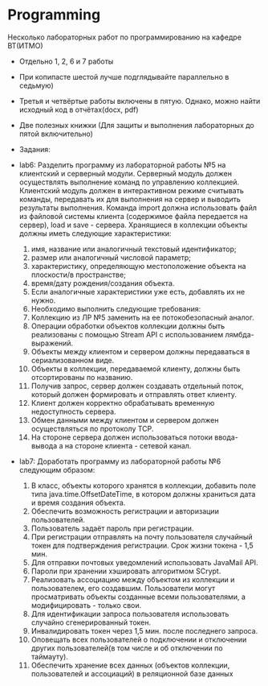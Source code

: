 # Programming
Несколько лабораторных работ по программированию на кафедре ВТ(ИТМО)
+ Отдельно 1, 2, 6 и 7 работы
+ При копипасте шестой лучше подглядывайте параллельно в седьмую)
+ Третья и четвёртые работы включены в пятую. Однако, можно найти исходный код в отчётах(docx, pdf)
+ Две полезных книжки (Для защиты и выполнения лабораторных до пятой включительно)
+ Задания:
+ lab6:
Разделить программу из лабораторной работы №5 на клиентский и серверный модули. Серверный модуль должен осуществлять выполнение команд по управлению коллекцией. Клиентский модуль должен в интерактивном режиме считывать команды, передавать их для выполнения на сервер и выводить результаты выполнения. Команда import должна использовать файл из файловой системы клиента (содержимое файла передается на сервер), load и save - сервера.
Хранящиеся в коллекции объекты должны иметь следующие характеристики:
  1.	имя, название или аналогичный текстовый идентификатор;
  2.	размер или аналогичный числовой параметр;
  3.	характеристику, определяющую местоположение объекта на плоскости/в пространстве;
  4.	время/дату рождения/создания объекта.
  5.	Если аналогичные характеристики уже есть, добавлять их не нужно.
  6.	Необходимо выполнить следующие требования:
  7.	Коллекцию из ЛР №5 заменить на ее потокобезопасный аналог.
  8.	Операции обработки объектов коллекции должны быть реализованы с помощью Stream API с использованием лямбда-выражений.
  9.	Объекты между клиентом и сервером должны передаваться в сериализованном виде.
  10.	Объекты в коллекции, передаваемой клиенту, должны быть отсортированы по названию.
  11.	Получив запрос, сервер должен создавать отдельный поток, который должен формировать и отправлять ответ клиенту.
  12.	Клиент должен корректно обрабатывать временную недоступность сервера.
  13.	Обмен данными между клиентом и сервером должен осуществляться по протоколу TCP.
  14.	На стороне сервера должен использоваться потоки ввода-вывода а на стороне клиента - сетевой канал.

+ lab7:
  Доработать программу из лабораторной работы №6 следующим образом:
  1.	В класс, объекты которого хранятся в коллекции, добавить поле типа java.time.OffsetDateTime, в котором должны храниться дата и время создания объекта.
  2.	Обеспечить возможность регистрации и авторизации пользователей.
  3.	Пользователь задаёт пароль при регистрации.
  4.	При регистрации отправлять на почту пользователя случайный токен для подтверждения регистрации. Срок жизни токена - 1,5 мин.
  5.	Для отправки почтовых уведомлений использовать JavaMail API.
  6.	Пароли при хранении хэшировать алгоритмом SCrypt.
  7.	Реализовать ассоциацию между объектом из коллекции и пользователем, его создавшим. Пользователи могут просматривать объекты созданные всеми пользователями, а модифицировать - только свои.
	8.	Для идентификации запроса пользователя использовать случайно сгенерированный токен.
	9.	Инвалидировать токен через 1,5 мин. после последнего запроса.
	10.	Оповещать всех пользователей о подключении и отключении других пользователей(в том числе и об отключении по таймауту).
	11.	Обеспечить хранение всех данных (объектов коллекции, пользователей и ассоциаций) в реляционной базе данных
